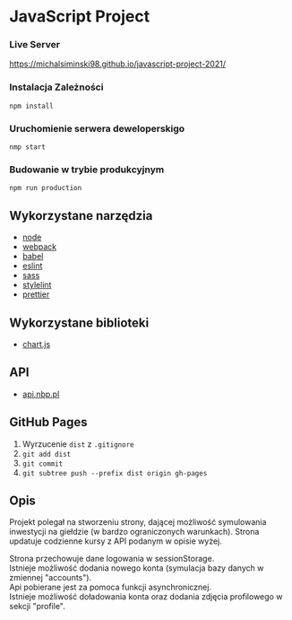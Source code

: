 # JavaScript Project

### Live Server  
https://michalsiminski98.github.io/javascript-project-2021/  

### Instalacja Zależności

```shell
npm install
```

### Uruchomienie serwera deweloperskigo

```shell
nmp start
```

### Budowanie w trybie produkcyjnym

```shell
npm run production
```

## Wykorzystane narzędzia

- [node](https://nodejs.org/en/)
- [webpack](https://webpack.js.org/)
- [babel](https://babeljs.io/)
- [eslint](https://eslint.org/)
- [sass](https://sass-lang.com/)
- [stylelint](https://stylelint.io/)
- [prettier](https://prettier.io/)

## Wykorzystane biblioteki

- [chart.js](https://www.chartjs.org/)

## API

- [api.nbp.pl](http://api.nbp.pl/)

## GitHub Pages

1. Wyrzucenie `dist` z `.gitignore`
2. `git add dist`
3. `git commit`
4. `git subtree push --prefix dist origin gh-pages`

## Opis

Projekt polegał na stworzeniu strony, dającej możliwość symulowania inwestycji na giełdzie (w bardzo ograniczonych warunkach). Strona updatuje codzienne kursy z API podanym w opisie wyżej.  
  
Strona przechowuje dane logowania w sessionStorage.  
Istnieje możliwość dodania nowego konta (symulacja bazy danych w zmiennej "accounts").  
Api pobierane jest za pomoca funkcji asynchronicznej.  
Istnieje możliwość doładowania konta oraz dodania zdjęcia profilowego w sekcji "profile".  
